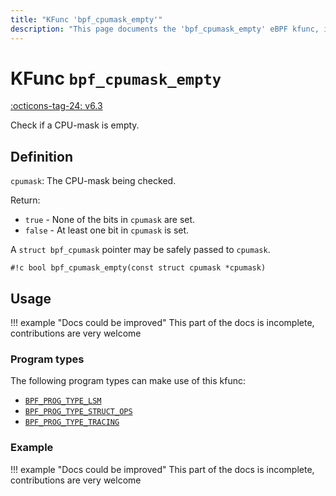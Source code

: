 ```yaml
---
title: "KFunc 'bpf_cpumask_empty'"
description: "This page documents the 'bpf_cpumask_empty' eBPF kfunc, including its definition, usage, program types that can use it, and examples."
---
```

# KFunc `bpf_cpumask_empty`

<!-- [FEATURE_TAG](bpf_cpumask_empty) -->
[:octicons-tag-24: v6.3](https://github.com/torvalds/linux/commit/516f4d3397c9e90f4da04f59986c856016269aa1)
<!-- [/FEATURE_TAG] -->

Check if a CPU-mask is empty.

## Definition

`cpumask`: The CPU-mask being checked.

Return:
* `true`   - None of the bits in `cpumask` are set.
* `false`  - At least one bit in `cpumask` is set.

A `struct bpf_cpumask` pointer may be safely passed to `cpumask`.

<!-- [KFUNC_DEF] -->
`#!c bool bpf_cpumask_empty(const struct cpumask *cpumask)`
<!-- [/KFUNC_DEF] -->

## Usage

!!! example "Docs could be improved"
    This part of the docs is incomplete, contributions are very welcome

### Program types

The following program types can make use of this kfunc:

<!-- [KFUNC_PROG_REF] -->
- [`BPF_PROG_TYPE_LSM`](../program-type/BPF_PROG_TYPE_LSM.md)
- [`BPF_PROG_TYPE_STRUCT_OPS`](../program-type/BPF_PROG_TYPE_STRUCT_OPS.md)
- [`BPF_PROG_TYPE_TRACING`](../program-type/BPF_PROG_TYPE_TRACING.md)
<!-- [/KFUNC_PROG_REF] -->

### Example

!!! example "Docs could be improved"
    This part of the docs is incomplete, contributions are very welcome

